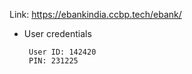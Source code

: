 
Link: https://ebankindia.ccbp.tech/ebank/

- User credentials

  ```text
   User ID: 142420
   PIN: 231225

  ```
